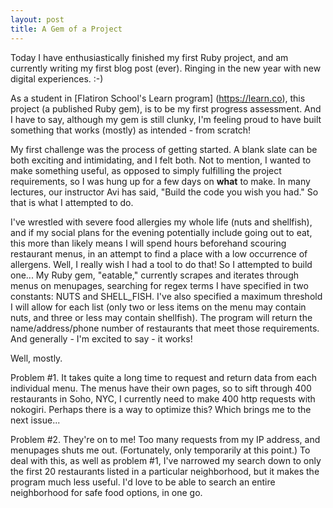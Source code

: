 ```yaml
---
layout: post
title: A Gem of a Project
---
```


Today I have enthusiastically finished my first Ruby project, and am currently writing my first blog post (ever).  Ringing in the new year with new digital experiences.  :-)

As a student in [Flatiron School's Learn program] (https://learn.co), this project (a published Ruby gem), is to be my first progress assessment.  And I have to say, although my gem is still clunky, I'm feeling proud to have built something that works (mostly) as intended - from scratch!  

My first challenge was the process of getting started.  A blank slate can be both exciting and intimidating, and I felt both. Not to mention, I wanted to make something useful, as opposed to simply fulfilling the project requirements, so I was hung up for a few days on **what** to make. In many lectures, our instructor Avi has said, "Build the code you wish you had."  So that is what I attempted to do. 

I've wrestled with severe food allergies my whole life (nuts and shellfish), and if my social plans for the evening potentially include going out to eat, this more than likely means I will spend hours beforehand scouring restaurant menus, in an attempt to find a place with a low occurrence of allergens.  Well, I really wish I had a tool to do that!  So I attempted to build one...  My Ruby gem, "eatable," currently scrapes and iterates through menus on menupages, searching for regex terms I have specified in two constants: NUTS and SHELL_FISH.  I've also specified a maximum threshold I will allow for each list (only two or less items on the menu may contain nuts, and three or less may contain shellfish).  The program will return the name/address/phone number of restaurants that meet those requirements.  And generally - I'm excited to say - it works! 

Well, mostly.  

Problem #1.  It takes quite a long time to request and return data from each individual menu.  The menus have their own pages, so to sift through 400 restaurants in Soho, NYC, I currently need to make 400 http requests with nokogiri.  Perhaps there is a way to optimize this?  Which brings me to the next issue...

Problem #2.  They're on to me!  Too many requests from my IP address, and menupages shuts me out.  (Fortunately, only temporarily at this point.)  To deal with this, as well as problem #1, I've narrowed my search down to only the first 20 restaurants listed in a particular neighborhood, but it makes the program much less useful.  I'd love to be able to search an entire neighborhood for safe food options, in one go.








